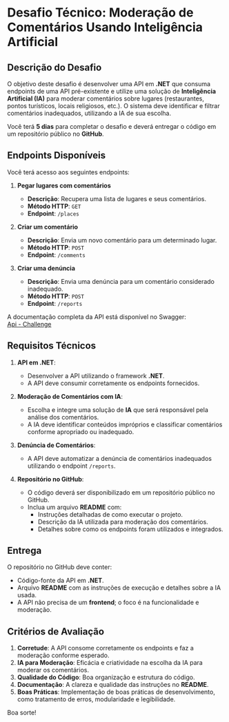 # Desafio Técnico: Moderação de Comentários Usando Inteligência Artificial
 
## Descrição do Desafio
 
O objetivo deste desafio é desenvolver uma API em **.NET** que consuma endpoints de uma API pré-existente e utilize uma solução de **Inteligência Artificial (IA)** para moderar comentários sobre lugares (restaurantes, pontos turísticos, locais religiosos, etc.). O sistema deve identificar e filtrar comentários inadequados, utilizando a IA de sua escolha.
 
Você terá **5 dias** para completar o desafio e deverá entregar o código em um repositório público no **GitHub**.
 
## Endpoints Disponíveis
 
Você terá acesso aos seguintes endpoints:
 
1. **Pegar lugares com comentários**  
   - **Descrição**: Recupera uma lista de lugares e seus comentários.
   - **Método HTTP**: `GET`
   - **Endpoint**: `/places`
 
2. **Criar um comentário**  
   - **Descrição**: Envia um novo comentário para um determinado lugar.
   - **Método HTTP**: `POST`
   - **Endpoint**: `/comments`
 
3. **Criar uma denúncia**  
   - **Descrição**: Envia uma denúncia para um comentário considerado inadequado.
   - **Método HTTP**: `POST`
   - **Endpoint**: `/reports`
 
A documentação completa da API está disponível no Swagger:  
[Api - Challenge](https://go-tour-bahia.onrender.com/swagger)
 
## Requisitos Técnicos
 
1. **API em .NET**:
   - Desenvolver a API utilizando o framework **.NET**.
   - A API deve consumir corretamente os endpoints fornecidos.
 
2. **Moderação de Comentários com IA**:
   - Escolha e integre uma solução de **IA** que será responsável pela análise dos comentários.
   - A IA deve identificar conteúdos impróprios e classificar comentários conforme apropriado ou inadequado.
 
3. **Denúncia de Comentários**:
   - A API deve automatizar a denúncia de comentários inadequados utilizando o endpoint `/reports`.
 
4. **Repositório no GitHub**:
   - O código deverá ser disponibilizado em um repositório público no GitHub.
   - Inclua um arquivo **README** com:
     - Instruções detalhadas de como executar o projeto.
     - Descrição da IA utilizada para moderação dos comentários.
     - Detalhes sobre como os endpoints foram utilizados e integrados.
 
## Entrega
 
O repositório no GitHub deve conter:
- Código-fonte da API em **.NET**.
- Arquivo **README** com as instruções de execução e detalhes sobre a IA usada.
- A API não precisa de um **frontend**; o foco é na funcionalidade e moderação.
 
## Critérios de Avaliação
 
1. **Corretude**: A API consome corretamente os endpoints e faz a moderação conforme esperado.
2. **IA para Moderação**: Eficácia e criatividade na escolha da IA para moderar os comentários.
3. **Qualidade do Código**: Boa organização e estrutura do código.
4. **Documentação**: A clareza e qualidade das instruções no **README**.
5. **Boas Práticas**: Implementação de boas práticas de desenvolvimento, como tratamento de erros, modularidade e legibilidade.
 
Boa sorte!
